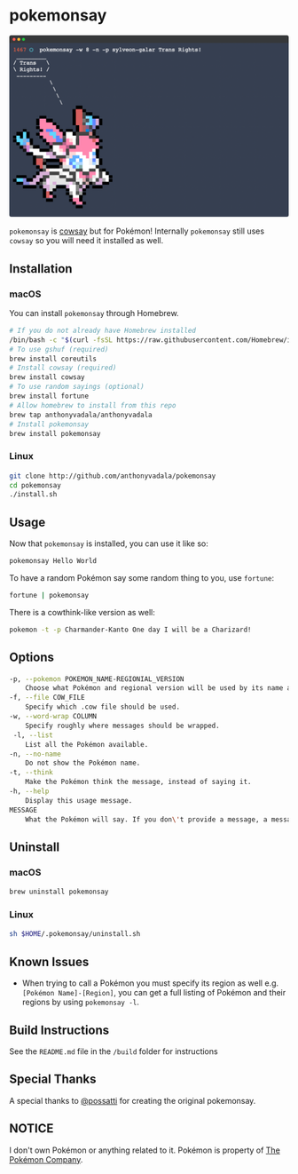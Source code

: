 pokemonsay
==========

![pokemonsay example image](example.png)

`pokemonsay` is [cowsay](https://en.wikipedia.org/wiki/Cowsay) but for Pokémon! Internally `pokemonsay` still uses `cowsay` so you will need it installed as well.

## Installation

### macOS

You can install `pokemonsay` through Homebrew.

```sh
# If you do not already have Homebrew installed
/bin/bash -c "$(curl -fsSL https://raw.githubusercontent.com/Homebrew/install/HEAD/install.sh)"
# To use gshuf (required)
brew install coreutils
# Install cowsay (required)
brew install cowsay
# To use random sayings (optional)
brew install fortune
# Allow homebrew to install from this repo
brew tap anthonyvadala/anthonyvadala
# Install pokemonsay
brew install pokemonsay
```

### Linux

```sh
git clone http://github.com/anthonyvadala/pokemonsay
cd pokemonsay
./install.sh
```

## Usage

Now that `pokemonsay` is installed, you can use it like so:

```sh
pokemonsay Hello World
```

To have a random Pokémon say some random thing to you, use `fortune`:

```sh
fortune | pokemonsay
```

There is a cowthink-like version as well:

```sh
pokemon -t -p Charmander-Kanto One day I will be a Charizard!
```

## Options

```sh
-p, --pokemon POKEMON_NAME-REGIONIAL_VERSION
	Choose what Pokémon and regional version will be used by its name and region.
-f, --file COW_FILE
	Specify which .cow file should be used.
-w, --word-wrap COLUMN
	Specify roughly where messages should be wrapped.
 -l, --list
	List all the Pokémon available.
-n, --no-name
	Do not show the Pokémon name.
-t, --think
	Make the Pokémon think the message, instead of saying it.
-h, --help
	Display this usage message.
MESSAGE
	What the Pokémon will say. If you don\'t provide a message, a message will be read form standard input.
```

## Uninstall

### macOS
```sh
brew uninstall pokemonsay
```

### Linux
```sh
sh $HOME/.pokemonsay/uninstall.sh
```

## Known Issues

- When trying to call a Pokémon you must specify its region as well e.g.`[Pokémon Name]-[Region]`, you can get a full listing of Pokémon and their regions by using `pokemonsay -l`.

## Build Instructions

See the `README.md` file in the `/build` folder for instructions

## Special Thanks

A special thanks to [@possatti](https://github.com/possatti) for creating the original pokemonsay.

## NOTICE

I don't own Pokémon or anything related to it. Pokémon is property of [The Pokémon Company](https://www.pokemon.com/us/legal/).
